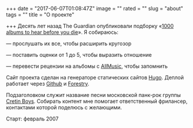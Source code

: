 +++
date = "2017-06-07T01:08:47Z"
image = ""
rated = ""
slug = "about"
tags = ""
title = "О проекте"

+++
Десять лет назад The Guardian опубликовали подборку «[1000 albums to hear before you die](https://www.theguardian.com/music/series/1000-albums-to-hear-before-you-die)». Я собираюсь:

— прослушать их все, чтобы расширить кругозор

— поставить оценки от 1 до 5, чтобы выразить отношение

— перевести рецензии на альбомы с [AllMusic](http://www.allmusic.com/), чтобы запомнить

Сайт проекта сделан на генераторе статических сайтов [Hugo](https://gohugo.io/). Деплой работает через [Github](https://github.com/khabaroff/1000) и [Forestry](https://forestry.io/).

Подзаголовком служит название песни московской панк-рок группы [Cretin Boys](https://vk.com/cretinboys). Собирать контент мне помогает ответственный фрилансер, контактами которой поделюсь с желающими.

Старт: февраль 2007